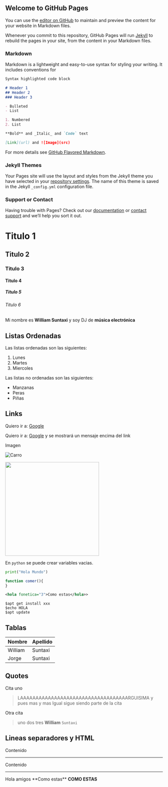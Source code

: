## Welcome to GitHub Pages

You can use the [editor on GitHub](https://github.com/2020B-SoftEAES/2020B-SoftEAES.github.io/edit/main/README.md) to maintain and preview the content for your website in Markdown files.

Whenever you commit to this repository, GitHub Pages will run [Jekyll](https://jekyllrb.com/) to rebuild the pages in your site, from the content in your Markdown files.

### Markdown

Markdown is a lightweight and easy-to-use syntax for styling your writing. It includes conventions for

```markdown
Syntax highlighted code block

# Header 1
## Header 2
### Header 3

- Bulleted
- List

1. Numbered
2. List

**Bold** and _Italic_ and `Code` text

[Link](url) and ![Image](src)
```

For more details see [GitHub Flavored Markdown](https://guides.github.com/features/mastering-markdown/).

### Jekyll Themes

Your Pages site will use the layout and styles from the Jekyll theme you have selected in your [repository settings](https://github.com/2020B-SoftEAES/2020B-SoftEAES.github.io/settings). The name of this theme is saved in the Jekyll `_config.yml` configuration file.

### Support or Contact

Having trouble with Pages? Check out our [documentation](https://docs.github.com/categories/github-pages-basics/) or [contact support](https://github.com/contact) and we’ll help you sort it out.



# Titulo 1
## Titulo 2
### Titulo 3
#### Titulo 4
##### Titulo 5
###### Titulo 6

Mi nombre es **William Suntaxi** y soy DJ de __música electrónica__

## Listas Ordenadas

Las listas ordenadas son las siguientes:

1.  Lunes
1.  Martes
1.  Miercoles

Las listas no ordenadas son las siguientes:

-  Manzanas
-  Peras
-  Piñas

## Links

Quiero ir a: [Google](http://www.google.com)

Quiero ir a: [Google](http://www.google.com "Me gustan las papayas") y se mostrará un mensaje encima del link

Imagen

![Carro](https://i.pinimg.com/564x/d0/2d/75/d02d751140d2a878e7e8e05c1587355c.jpg "Otro mensajito")

<img src="https://i.pinimg.com/564x/d0/2d/75/d02d751140d2a878e7e8e05c1587355c.jpg" height="300px">

En `python` se puede crear variables vacias.

```python
print("Hola Mundo")
```

```javascript
function comer(){
}
```

```xml
<hola fonetica="3">Como estas</hola>>
```

```
$apt get install xxx
$echo HOLA
$apt update
```

## Tablas


| Nombre | Apellido
| --- | ---  |
| William  | Suntaxi |
| Jorge  | Suntaxi |

## Quotes

Cita uno

> LAAAAAAAAAAAAAAAAAAAAAAAAAAAAAAAAAAARGUISIMA y pues mas y mas 
> Igual sigue siendo parte de la cita

Otra cita

> uno
> dos
> tres
> **William** `Suntaxi`

## Lineas separadores y HTML

Contenido

---

Contenido

---

<p>Hola amigos **Como estas** <strong> COMO ESTAS </strong> </p>

